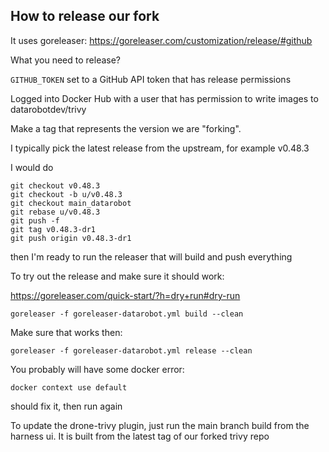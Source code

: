 ## How to release our fork

It uses goreleaser: https://goreleaser.com/customization/release/#github

What you need to release?

`GITHUB_TOKEN` set to a GitHub API token that has release permissions

Logged into Docker Hub with a user that has permission to write images to datarobotdev/trivy

Make a tag that represents the version we are "forking".

I typically pick the latest release from the upstream, for example v0.48.3

I would do

```
git checkout v0.48.3
git checkout -b u/v0.48.3
git checkout main_datarobot
git rebase u/v0.48.3
git push -f
git tag v0.48.3-dr1
git push origin v0.48.3-dr1
```
then I'm ready to run the releaser that will build and push everything

To try out the release and make sure it should work:

https://goreleaser.com/quick-start/?h=dry+run#dry-run


```
goreleaser -f goreleaser-datarobot.yml build --clean
```

Make sure that works then:

```
goreleaser -f goreleaser-datarobot.yml release --clean

```

You probably will have some docker error:

```
docker context use default
```
should fix it, then run again


To update the drone-trivy plugin, just run the main branch build from the harness ui.
It is built from the latest tag of our forked trivy repo
